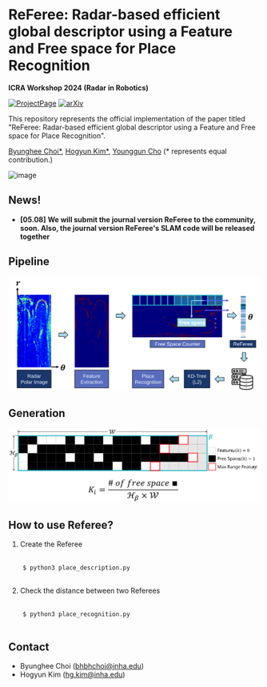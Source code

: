 # ReFeree: Radar-based efficient global descriptor using a Feature and Free space for Place Recognition

**ICRA Workshop 2024 (Radar in Robotics)**

[![ProjectPage](https://github.com/sparolab/Joint_ID/blob/main/fig/badges/badge-website.svg)](https://sites.google.com/view/radar-referee)
[![arXiv](https://img.shields.io/badge/arXiv-2403.14176-b31b1b.svg?style=flat-square)](https://arxiv.org/abs/2403.14176)

This repository represents the official implementation of the paper titled "ReFeree: Radar-based efficient global descriptor using a Feature and Free space for Place Recognition".

[Byunghee Choi*](https://scholar.google.co.kr/citations?view_op=list_works&hl=ko&user=JCJAwgIAAAAJ),
[Hogyun Kim*](https://scholar.google.co.kr/citations?user=t5UEbooAAAAJ&hl=ko),
[Younggun Cho](https://scholar.google.com/citations?user=W5MOKWIAAAAJ&hl=ko)
(* represents equal contribution.)

![image](fig/referee.gif)

## News!
* **[05.08]** **We will submit the journal version ReFeree to the community, soon. Also, the journal version ReFeree's SLAM code will be released together**

## Pipeline
![image](fig/pipeline.svg)

## Generation
![image](fig/generate.svg)

## How to use Referee?

1. Create the Referee
<pre>
<code>
    $ python3 place_description.py
</code>
</pre>  


2. Check the distance between two Referees
<pre>
<code>
    $ python3 place_recognition.py
</code>
</pre>  

## Contact
* Byunghee Choi (bhbhchoi@inha.edu)
* Hogyun Kim (hg.kim@inha.edu)
